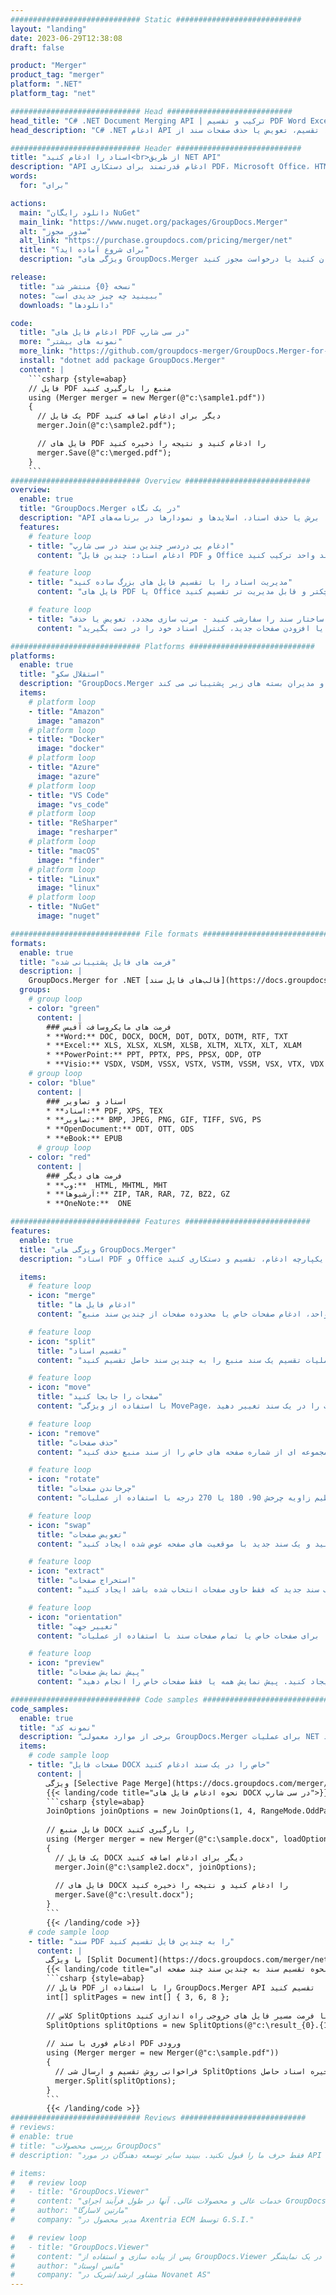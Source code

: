 ```yaml
---
############################# Static ############################
layout: "landing"
date: 2023-06-29T12:38:08
draft: false

product: "Merger"
product_tag: "merger"
platform: ".NET"
platform_tag: "net"

############################# Head ############################
head_title: "C# .NET Document Merging API | ترکیب و تقسیم PDF Word Excel EPUB"
head_description: "C# .NET ادغام API اسناد برای ترکیب، تقسیم، تعویض یا حذف صفحات سند از PDF، Microsoft Word، Excel، ارائه ها، Visio و فرمت های تصویر."

############################# Header ############################
title: "اسناد را ادغام کنید<br>از طریق NET API"
description: "API ادغام قدرتمند برای دستکاری PDF، Microsoft Office، HTML و فایل های تصویری."
words:
  for: "برای"

actions:
  main: "دانلود رایگان NuGet"
  main_link: "https://www.nuget.org/packages/GroupDocs.Merger"
  alt: "صدور مجوز"
  alt_link: "https://purchase.groupdocs.com/pricing/merger/net"
  title: "برای شروع آماده اید؟"
  description: "ویژگی های GroupDocs.Merger را به صورت رایگان امتحان کنید یا درخواست مجوز کنید"

release:
  title: "نسخه {0} منتشر شد"
  notes: "ببینید چه چیز جدیدی است"
  downloads: "دانلودها"

code:
  title: "ادغام فایل های PDF در سی شارپ"
  more: "نمونه های بیشتر"
  more_link: "https://github.com/groupdocs-merger/GroupDocs.Merger-for-.NET"
  install: "dotnet add package GroupDocs.Merger"
  content: |
    ```csharp {style=abap}   
    // فایل PDF منبع را بارگیری کنید
    using (Merger merger = new Merger(@"c:\sample1.pdf"))
    {
      // یک فایل PDF دیگر برای ادغام اضافه کنید
      merger.Join(@"c:\sample2.pdf");

      // فایل های PDF را ادغام کنید و نتیجه را ذخیره کنید
      merger.Save(@"c:\merged.pdf");
    }
    ```
############################# Overview ############################
overview:
  enable: true
  title: "GroupDocs.Merger در یک نگاه"
  description: "API برای ترکیب، تقسیم، تعویض، برش یا حذف اسناد، اسلایدها و نمودارها در برنامه‌های NET"
  features:
    # feature loop
    - title: "ادغام بی دردسر چندین سند در سی شارپ"
      content: "ادغام اسناد: چندین فایل PDF و Office را با پشتیبانی از طیف گسترده ای از فرمت ها به صورت یکپارچه در یک سند واحد ترکیب کنید. GroupDocs.Merger برای دات نت ادغام اسناد را سریع و بدون دردسر می کند."

    # feature loop
    - title: "مدیریت اسناد را با تقسیم فایل های بزرگ ساده کنید"
      content: "فایل های PDF یا Office بزرگ را به آسانی به بخش های کوچکتر و قابل مدیریت تر تقسیم کنید. GroupDocs.Merger for .NET شما را قادر می سازد اسناد را بر اساس صفحات خاص، محدوده یا حتی صفحات جداگانه استخراج کنید."

    # feature loop
    - title: "صفحات را دستکاری کنید و ساختار سند را سفارشی کنید - مرتب سازی مجدد، تعویض یا حذف"
      content: "با مرتب کردن مجدد صفحات، حذف صفحات ناخواسته یا افزودن صفحات جدید، کنترل اسناد خود را در دست بگیرید. GroupDocs.Merger for .NET به شما این امکان را می دهد که ساختار سند را دستکاری کنید و به شما امکان می دهد فایل های خود را مطابق با نیازهای خاص خود سفارشی و تنظیم کنید."

############################# Platforms ############################
platforms:
  enable: true
  title: "استقلال سکو"
  description: "GroupDocs.Merger برای دات نت از سیستم عامل ها، فریم ورک ها و مدیران بسته های زیر پشتیبانی می کند"
  items:
    # platform loop
    - title: "Amazon"
      image: "amazon"
    # platform loop
    - title: "Docker"
      image: "docker"
    # platform loop
    - title: "Azure"
      image: "azure"
    # platform loop
    - title: "VS Code"
      image: "vs_code"
    # platform loop
    - title: "ReSharper"
      image: "resharper"
    # platform loop
    - title: "macOS"
      image: "finder"
    # platform loop
    - title: "Linux"
      image: "linux"
    # platform loop
    - title: "NuGet"
      image: "nuget"

############################# File formats ############################
formats:
  enable: true
  title: "فرمت های فایل پشتیبانی شده"
  description: |
    GroupDocs.Merger for .NET [قالب‌های فایل سند](https://docs.groupdocs.com/merger/java/supported-document-formats/) برای جاوا از عملیات با
  groups:
    # group loop
    - color: "green"
      content: |
        ### فرمت های مایکروسافت آفیس
        * **Word:** DOC, DOCX, DOCM, DOT, DOTX, DOTM, RTF, TXT
        * **Excel:** XLS, XLSX, XLSM, XLSB, XLTM, XLTX, XLT, XLAM
        * **PowerPoint:** PPT, PPTX, PPS, PPSX, ODP, OTP
        * **Visio:** VSDX, VSDM, VSSX, VSTX, VSTM, VSSM, VSX, VTX, VDX
    # group loop
    - color: "blue"
      content: |
        ### اسناد و تصاویر
        * **اسناد:** PDF, XPS, TEX
        * **تصاویر:** BMP, JPEG, PNG, GIF, TIFF, SVG, PS
        * **OpenDocument:** ODT, OTT, ODS
        * **eBook:** EPUB
      # group loop
    - color: "red"
      content: |
        ### فرمت های دیگر
        * **وب:**  HTML, MHTML, MHT
        * **آرشیوها:** ZIP, TAR, RAR, 7Z, BZ2, GZ
        * **OneNote:**  ONE

############################# Features ############################
features:
  enable: true
  title: "ویژگی های GroupDocs.Merger"
  description: "اسناد PDF و Office را به طور یکپارچه ادغام، تقسیم و دستکاری کنید"

  items:
    # feature loop
    - icon: "merge"
      title: "ادغام فایل ها"
      content: "ترکیب دو یا چند سند در یک سند واحد، ادغام صفحات خاص یا محدوده صفحات از چندین سند منبع."

    # feature loop
    - icon: "split"
      title: "تقسیم اسناد"
      content: "با استفاده از عملیات تقسیم یک سند منبع را به چندین سند حاصل تقسیم کنید."

    # feature loop
    - icon: "move"
      title: "صفحات را جابجا کنید"
      content: "با استفاده از ویژگی MovePage، صفحات را در یک سند تغییر دهید."

    # feature loop
    - icon: "remove"
      title: "حذف صفحات"
      content: "صفحات جداگانه یا مجموعه ای از شماره صفحه های خاص را از سند منبع حذف کنید."

    # feature loop
    - icon: "rotate"
      title: "چرخاندن صفحات"
      content: "با تنظیم زاویه چرخش 90، 180 یا 270 درجه با استفاده از عملیات RotatePages، صفحات درون یک سند را بچرخانید."

    # feature loop
    - icon: "swap"
      title: "تعویض صفحات"
      content: "موقعیت های دو صفحه را در سند مبدا مبادله کنید و یک سند جدید با موقعیت های صفحه عوض شده ایجاد کنید."

    # feature loop
    - icon: "extract"
      title: "استخراج صفحات"
      content: "صفحات خاص یا محدوده های صفحه را از یک سند منبع استخراج کنید و یک سند جدید که فقط حاوی صفحات انتخاب شده باشد ایجاد کنید."

    # feature loop
    - icon: "orientation"
      title: "تغییر جهت"
      content: "جهت صفحه (عمودی یا افقی) را برای صفحات خاص یا تمام صفحات سند با استفاده از عملیات ChangeOrientation تنظیم کنید."

    # feature loop
    - icon: "preview"
      title: "پیش نمایش صفحات"
      content: "برای درک بهتر محتوا و ساختار، تصاویری از صفحات سند ایجاد کنید. پیش نمایش همه یا فقط صفحات خاص را انجام دهید."

############################# Code samples ############################
code_samples:
  enable: true
  title: "نمونه کد"
  description: "برخی از موارد معمولی GroupDocs.Merger برای عملیات NET استفاده می کنند"
  items:
    # code sample loop
    - title: "صفحات فایل DOCX خاص را در یک سند ادغام کنید"
      content: |
        ویژگی [Selective Page Merge](https://docs.groupdocs.com/merger/net/merge-pages-from-various-documents/) به شما امکان می دهد فقط محتوای مورد نظر را از هر فایل استخراج و ادغام کنید. در اینجا مثالی از نحوه دستیابی به ادغام انتخابی صفحات با استفاده از C# آورده شده است:
        {{< landing/code title="نحوه ادغام فایل های DOCX در سی شارپ">}}
        ```csharp {style=abap}   
        JoinOptions joinOptions = new JoinOptions(1, 4, RangeMode.OddPages);
        
        // فایل منبع DOCX را بارگیری کنید
        using (Merger merger = new Merger(@"c:\sample.docx", loadOptions))
        {
          // یک فایل DOCX دیگر برای ادغام اضافه کنید
          merger.Join(@"c:\sample2.docx", joinOptions);
          
          // فایل های DOCX را ادغام کنید و نتیجه را ذخیره کنید
          merger.Save(@"c:\result.docx");
        }
        ```
        {{< /landing/code >}}
    # code sample loop
    - title: "سند PDF را به چندین فایل تقسیم کنید"
      content: |
        با ویژگی [Split Document](https://docs.groupdocs.com/merger/net/split-document/) یک سند را به چندین فایل تقسیم کنید که فرآیند مدیریت و استخراج بخش‌ها یا صفحات خاص از اسناد بزرگ را ساده می‌کند. این به شما امکان می دهد اسناد را بر اساس معیارهای مختلف به بخش های کوچکتر تقسیم کنید - بر اساس محدوده صفحه، صفحات شروع / پایان، بر اساس شماره صفحات فرد / زوج و غیره.
        {{< landing/code title="نحوه تقسیم سند به چندین سند چند صفحه ای">}}
        ```csharp {style=abap}   
        // فایل PDF را با استفاده از GroupDocs.Merger API تقسیم کنید
        int[] splitPages = new int[] { 3, 6, 8 };
        
        // کلاس SplitOptions را با فرمت مسیر فایل های خروجی راه اندازی کنید
        SplitOptions splitOptions = new SplitOptions(@"c:\result_{0}.{1}", splitPages, SplitMode.Interval);
        
        // ادغام فوری با سند PDF ورودی
        using (Merger merger = new Merger(@"c:\sample.pdf"))
        {
          // فراخوانی روش تقسیم و ارسال شی SplitOptions برای ذخیره اسناد حاصل
          merger.Split(splitOptions);
        }  
        ```
        {{< /landing/code >}}
############################# Reviews ############################
# reviews:
# enable: true
# title: "بررسی محصولات GroupDocs"
# description: "فقط حرف ما را قبول نکنید. ببینید سایر توسعه دهندگان در مورد API های ما چه می گویند"

# items:
#   # review loop
#   - title: "GroupDocs.Viewer"
#     content: "خدمات عالی و محصولات عالی. آنها در طول فرآیند اجرای GroupDocs.Viewer برای دات نت بسیار مفید و پاسخگو بودند، نمی توان آنها را به اندازه کافی توصیه کرد."
#     author: "مارتین لاسارگا"
#     company: "مدیر محصول در Axentria ECM توسط G.S.I."

#   # review loop
#   - title: "GroupDocs.Viewer"
#     content: "پس از پیاده سازی و استفاده از GroupDocs.Viewer برای دات نت در پروژه، به نظر می رسد که بسیار خوب کار می کند. من با مدارک زیادی تست کردم و تا الان خیلی خوبه. همه چیزهایی که به آن پرتاب کرده‌ام به خوبی رندر می‌شوند و به همان خوبی که در یک نمایشگر PDF یا MS Word به نظر می‌رسند."
#     author: "ماتس اوستاد"
#     company: "مشاور ارشد/شریک در Novanet AS"
---
```

